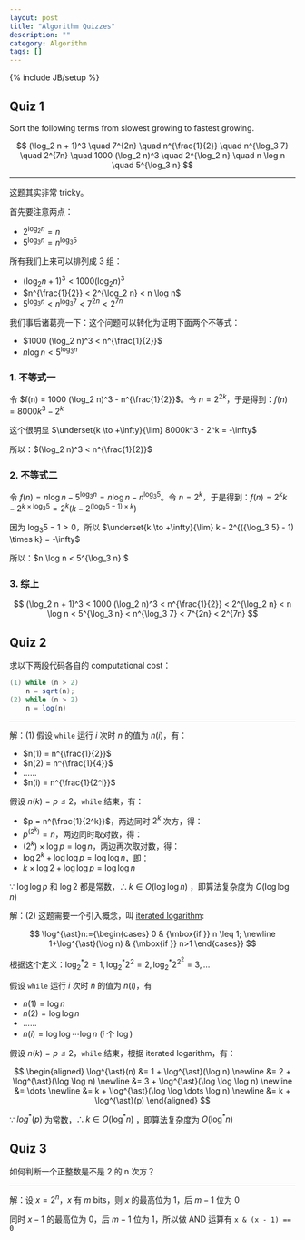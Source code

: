 ```yaml
---
layout: post
title: "Algorithm Quizzes"
description: ""
category: Algorithm
tags: []
---
```

{% include JB/setup %}

## Quiz 1

Sort the following terms from slowest growing to fastest growing.

$$
(\log_2 n + 1)^3 \quad 7^{2n} \quad n^{\frac{1}{2}} \quad n^{\log_3 7} \quad 2^{7n} \quad 1000 (\log_2 n)^3 \quad 2^{\log_2 n} \quad n \log n \quad 5^{\log_3 n}
$$

-----

这题其实非常 tricky。

首先要注意两点：

- $2^{\log_2 n} = n$
- $5^{\log_3 n} = n^{\log_3 5}$

所有我们上来可以排列成 3 组：

- $(\log_2 n + 1)^3 < 1000 (\log_2 n)^3$
- $n^{\frac{1}{2}} < 2^{\log_2 n} < n \log n$
- $5^{\log_3 n} < n^{\log_3 7} < 7^{2n} < 2^{7n}$

我们事后诸葛亮一下：这个问题可以转化为证明下面两个不等式：

- $1000 (\log_2 n)^3 < n^{\frac{1}{2}}$
- $n \log n < 5^{\log_3 n}$

### 1. 不等式一

令 $f(n) = 1000 (\log_2 n)^3 - n^{\frac{1}{2}}$。令 $n = 2^{2k}$，于是得到：$f(n) = 8000k^3 - 2^k$

这个很明显 $\underset{k \to +\infty}{\lim} 8000k^3 - 2^k = -\infty$

所以：$(\log_2 n)^3 < n^{\frac{1}{2}}$

### 2. 不等式二

令 $f(n) = n \log n - 5^{\log_3 n} = n \log n - n^{\log_3 5}$。令 $n=2^k$，于是得到：$f(n) = 2^k k - 2^{k \times \log_3 5} = 2^k (k - 2^{({\log_3 5} - 1) \times k})$

因为 $\log_3 5 - 1 > 0$，所以 $\underset{k \to +\infty}{\lim} k - 2^{({\log_3 5} - 1) \times k} = -\infty$

所以：$n \log n < 5^{\log_3 n} $

### 3. 综上

$$
(\log_2 n + 1)^3 < 1000 (\log_2 n)^3 < n^{\frac{1}{2}} < 2^{\log_2 n} < n \log n < 5^{\log_3 n} < n^{\log_3 7} < 7^{2n} < 2^{7n}
$$

## Quiz 2

求以下两段代码各自的 computational cost：

```java
(1) while (n > 2)
	n = sqrt(n); 
(2) while (n > 2) 
	n = log(n)
```

-----

解：(1) 假设 `while` 运行 $i$ 次时 $n$ 的值为 $n(i)$，有：

- $n(1) = n^{\frac{1}{2}}$
- $n(2) = n^{\frac{1}{4}}$
- ......
- $n(i) = n^{\frac{1}{2^i}}$

假设 $n(k) = p \leq 2$，`while` 结束，有：

- $p = n^{\frac{1}{2^k}}$，两边同时 $2^k$ 次方，得：
- $p^{(2^k)} = n$，两边同时取对数，得：
- $(2^k) \times \log p = \log n$，两边再次取对数，得：
- $\log 2^k + \log \log p = \log \log n$，即：
- $k \times \log 2 + \log \log p = \log \log n$

$\because$ $\log \log p$ 和 $\log 2$ 都是常数，$\therefore k \in O(\log \log n)$ ，即算法复杂度为 $O(\log \log n)$

解：(2) 这题需要一个引入概念，叫 [iterated logarithm](https://en.wikipedia.org/wiki/Iterated_logarithm):

$$
\log^{\ast}n:={\begin{cases} 0 & {\mbox{if }} n \leq 1; \newline 1+\log^{\ast}(\log n) & {\mbox{if }} n>1 \end{cases}}
$$

根据这个定义：$\log^{\ast}_2 2 = 1, \, \log^{\ast}_2 2^2 = 2, \, \log^{\ast}_2 2^{2^2} = 3, \, \dots$


假设 `while` 运行 $i$ 次时 $n$ 的值为 $n(i)$，有 

- $n(1) = \log n$ 
- $n(2) = \log \log n$
- ...... 
- $n(i) = \log \log \cdots \log n$ ($i$ 个 $\log$)

假设 $n(k) = p \leq 2$，`while` 结束，根据 iterated logarithm，有：

$$
\begin{aligned}
\log^{\ast}(n) &= 1 + \log^{\ast}(\log n) \newline
			   &= 2 + \log^{\ast}(\log \log n) \newline
			   &= 3 + \log^{\ast}(\log \log \log n)	\newline
			   &= \dots \newline
               &= k + \log^{\ast}(\log \log \dots \log n) \newline
			   &= k + \log^{\ast}(p) 
\end{aligned}
$$

$\because$ $log^{\ast}(p)$ 为常数，$\therefore k \in O(\log^{\ast} n)$ ，即算法复杂度为 $O(\log^{\ast} n)$

## Quiz 3

如何判断一个正整数是不是 2 的 n 次方？

-----

解：设 $x = 2^n$，$x$ 有 $m$ bits，则 $x$ 的最高位为 1，后 $m-1$ 位为 0

同时 $x-1$ 的最高位为 0，后 $m-1$ 位为 1，所以做 AND 运算有 `x & (x - 1) == 0`
